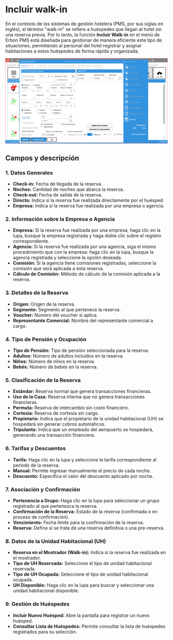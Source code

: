 # **Incluir walk-in**

En el contexto de los sistemas de gestión hotelera (PMS, por sus siglas en inglés), el término "walk-in" se refiere a huéspedes que llegan al hotel sin una reserva previa. Por lo tanto, la función **Incluir Walk-in** en el menú de Erbon PMS está diseñada para gestionar de manera eficiente este tipo de situaciones, permitiendo al personal del hotel registrar y asignar habitaciones a estos huéspedes de forma rápida y organizada.

![alt](img/07.png)

## **Campos y descripción**  

### **1. Datos Generales**  
- **Check-in:** Fecha de llegada de la reserva.  
- **Noches:** Cantidad de noches que abarca la reserva.  
- **Check-out:** Fecha de salida de la reserva.  
- **Directo:** Indica si la reserva fue realizada directamente por el huésped.  
- **Empresa:** Indica si la reserva fue realizada por una empresa o agencia.  

### **2. Información sobre la Empresa o Agencia**  
- **Empresa:** Si la reserva fue realizada por una empresa, haga clic en la lupa, busque la empresa registrada y haga doble clic sobre el registro correspondiente.  
- **Agencia:** Si la reserva fue realizada por una agencia, siga el mismo procedimiento que con la empresa: haga clic en la lupa, busque la agencia registrada y seleccione la opción deseada.  
- **Comisión:** Si la agencia tiene comisiones registradas, seleccione la comisión que será aplicada a esta reserva.  
- **Cálculo de Comisión:** Método de cálculo de la comisión aplicada a la reserva.  

### **3. Detalles de la Reserva**  
- **Origen:** Origen de la reserva.  
- **Segmento:** Segmento al que pertenece la reserva.  
- **Voucher:** Número del voucher si aplica.  
- **Representante Comercial:** Nombre del representante comercial a cargo.  

### **4. Tipo de Pensión y Ocupación**  
- **Tipo de Pensión:** Tipo de pensión seleccionada para la reserva.  
- **Adultos:** Número de adultos incluidos en la reserva.  
- **Niños:** Número de niños en la reserva.  
- **Bebés:** Número de bebés en la reserva.  

### **5. Clasificación de la Reserva**  
- **Estándar:** Reserva normal que genera transacciones financieras.  
- **Uso de la Casa:** Reserva interna que no genera transacciones financieras.  
- **Permuta:** Reserva de intercambio sin costo financiero.  
- **Cortesía:** Reserva de cortesía sin cargo.  
- **Propietario:** Indica que el propietario de la unidad habitacional (UH) se hospedará sin generar cobros automáticos.  
- **Tripulante:** Indica que un empleado del aeropuerto se hospedará, generando una transacción financiera.  

### **6. Tarifas y Descuentos**  
- **Tarifa:** Haga clic en la lupa y seleccione la tarifa correspondiente al período de la reserva.  
- **Manual:** Permite ingresar manualmente el precio de cada noche.  
- **Descuento:** Especifica el valor del descuento aplicado por noche.  

### **7. Asociación y Confirmación**  
- **Pertenencia a Grupo:** Haga clic en la lupa para seleccionar un grupo registrado al que pertenezca la reserva.  
- **Confirmación de la Reserva:** Estado de la reserva (confirmada o en proceso de confirmación).  
- **Vencimiento:** Fecha límite para la confirmación de la reserva.  
- **Reserva:** Define si se trata de una reserva definitiva o una pre-reserva.  

### **8. Datos de la Unidad Habitacional (UH)**  
- **Reserva en el Mostrador (Walk-in):** Indica si la reserva fue realizada en el mostrador.  
- **Tipo de UH Reservada:** Seleccione el tipo de unidad habitacional reservada.  
- **Tipo de UH Ocupada:** Seleccione el tipo de unidad habitacional ocupada.  
- **UH Disponible:** Haga clic en la lupa para buscar y seleccionar una unidad habitacional disponible.  

### **9. Gestión de Huéspedes**  
- **Incluir Nuevo Huésped:** Abre la pantalla para registrar un nuevo huésped.  
- **Consultar Lista de Huéspedes:** Permite consultar la lista de huéspedes registrados para su selección.